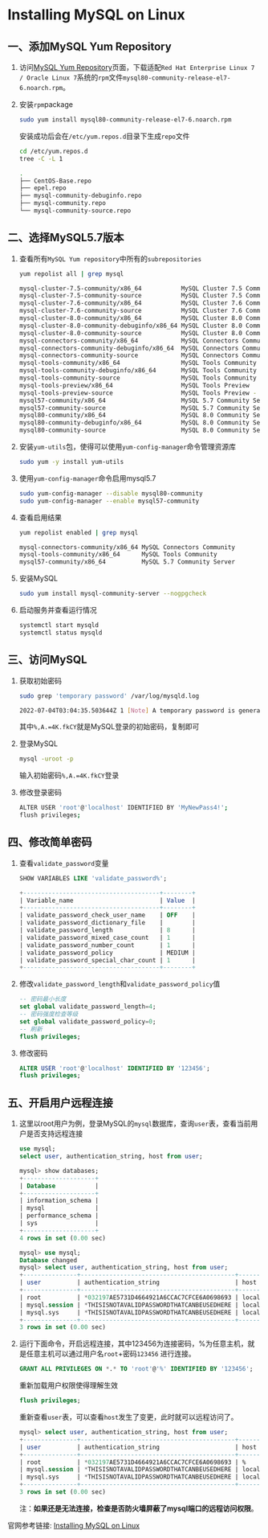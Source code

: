 # Installing MySQL on Linux

## 一、添加MySQL Yum Repository

1. 访问[MySQL Yum Repository](https://dev.mysql.com/downloads/repo/yum/)页面，下载适配`Red Hat Enterprise Linux 7 / Oracle Linux 7`系统的`rpm`文件`mysql80-community-release-el7-6.noarch.rpm`。

2. 安装`rpm`package

   ```sh
   sudo yum install mysql80-community-release-el7-6.noarch.rpm
   ```

   安装成功后会在`/etc/yum.repos.d`目录下生成`repo`文件

   ```sh
   cd /etc/yum.repos.d
   tree -C -L 1
   ```

   ```sh
   .
   ├── CentOS-Base.repo
   ├── epel.repo
   ├── mysql-community-debuginfo.repo
   ├── mysql-community.repo
   └── mysql-community-source.repo
   ```



## 二、选择MySQL5.7版本

1. 查看所有`MySQL Yum repository`中所有的`subrepositories`

   ```sh
   yum repolist all | grep mysql
   ```

   ```sh
   mysql-cluster-7.5-community/x86_64           MySQL Cluster 7.5 Comm 禁用
   mysql-cluster-7.5-community-source           MySQL Cluster 7.5 Comm 禁用
   mysql-cluster-7.6-community/x86_64           MySQL Cluster 7.6 Comm 禁用
   mysql-cluster-7.6-community-source           MySQL Cluster 7.6 Comm 禁用
   mysql-cluster-8.0-community/x86_64           MySQL Cluster 8.0 Comm 禁用
   mysql-cluster-8.0-community-debuginfo/x86_64 MySQL Cluster 8.0 Comm 禁用
   mysql-cluster-8.0-community-source           MySQL Cluster 8.0 Comm 禁用
   mysql-connectors-community/x86_64            MySQL Connectors Commu 启用:    192
   mysql-connectors-community-debuginfo/x86_64  MySQL Connectors Commu 禁用
   mysql-connectors-community-source            MySQL Connectors Commu 禁用
   mysql-tools-community/x86_64                 MySQL Tools Community  启用:     90
   mysql-tools-community-debuginfo/x86_64       MySQL Tools Community  禁用
   mysql-tools-community-source                 MySQL Tools Community  禁用
   mysql-tools-preview/x86_64                   MySQL Tools Preview    禁用
   mysql-tools-preview-source                   MySQL Tools Preview -  禁用
   mysql57-community/x86_64                     MySQL 5.7 Community Se 禁用
   mysql57-community-source                     MySQL 5.7 Community Se 禁用
   mysql80-community/x86_64                     MySQL 8.0 Community Se 启用:    343
   mysql80-community-debuginfo/x86_64           MySQL 8.0 Community Se 禁用
   mysql80-community-source                     MySQL 8.0 Community Se 禁用
   ```

2. 安装`yum-utils`包，使得可以使用`yum-config-manager`命令管理资源库

   ```sh
   sudo yum -y install yum-utils
   ```

3. 使用`yum-config-manager`命令启用mysql5.7

   ```sh
   sudo yum-config-manager --disable mysql80-community
   sudo yum-config-manager --enable mysql57-community
   ```

4. 查看启用结果

   ```sh
   yum repolist enabled | grep mysql
   ```

   ```sh
   mysql-connectors-community/x86_64 MySQL Connectors Community                 192
   mysql-tools-community/x86_64      MySQL Tools Community                       90
   mysql57-community/x86_64          MySQL 5.7 Community Server                 584
   ```

4. 安装MySQL

   ```sh
   sudo yum install mysql-community-server --nogpgcheck
   ```

5. 启动服务并查看运行情况

   ```sh
   systemctl start mysqld
   systemctl status mysqld
   ```

   

## 三、访问MySQL

1. 获取初始密码

   ```sh
   sudo grep 'temporary password' /var/log/mysqld.log
   ```

   ```sh
   2022-07-04T03:04:35.503644Z 1 [Note] A temporary password is generated for root@localhost: %,A.=4K.fkCY
   ```

   其中`%,A.=4K.fkCY`就是MySQL登录的初始密码，复制即可

2. 登录MySQL

   ```sh
   mysql -uroot -p
   ```

   输入初始密码`%,A.=4K.fkCY`登录

3. 修改登录密码

   ```sh
   ALTER USER 'root'@'localhost' IDENTIFIED BY 'MyNewPass4!';
   flush privileges;
   ```

   

## 四、修改简单密码

1. 查看`validate_password`变量

   ```sql
   SHOW VARIABLES LIKE 'validate_password%';
   ```

   ```sql
   +--------------------------------------+--------+
   | Variable_name                        | Value  |
   +--------------------------------------+--------+
   | validate_password_check_user_name    | OFF    |
   | validate_password_dictionary_file    |        |
   | validate_password_length             | 8      |
   | validate_password_mixed_case_count   | 1      |
   | validate_password_number_count       | 1      |
   | validate_password_policy             | MEDIUM |
   | validate_password_special_char_count | 1      |
   +--------------------------------------+--------+
   ```

2. 修改`validate_password_length`和`validate_password_policy`值

   ```sql
   -- 密码最小长度
   set global validate_password_length=4;
   -- 密码强度检查等级
   set global validate_password_policy=0;
   -- 刷新
   flush privileges;
   ```

3. 修改密码

   ```sql
   ALTER USER 'root'@'localhost' IDENTIFIED BY '123456';
   flush privileges;
   ```


## 五、开启用户远程连接

1. 这里以root用户为例，登录MySQL的`mysql`数据库，查询`user`表，查看当前用户是否支持远程连接

   ```sql
   use mysql;
   select user, authentication_string, host from user;
   ```

   ```sql
   mysql> show databases;
   +--------------------+
   | Database           |
   +--------------------+
   | information_schema |
   | mysql              |
   | performance_schema |
   | sys                |
   +--------------------+
   4 rows in set (0.00 sec)
   
   mysql> use mysql;
   Database changed
   mysql> select user, authentication_string, host from user;
   +---------------+-------------------------------------------+-----------+
   | user          | authentication_string                     | host      |
   +---------------+-------------------------------------------+-----------+
   | root          | *032197AE5731D4664921A6CCAC7CFCE6A0698693 | localhost |
   | mysql.session | *THISISNOTAVALIDPASSWORDTHATCANBEUSEDHERE | localhost |
   | mysql.sys     | *THISISNOTAVALIDPASSWORDTHATCANBEUSEDHERE | localhost |
   +---------------+-------------------------------------------+-----------+
   3 rows in set (0.00 sec)
   ```

2. 运行下面命令，开启远程连接，其中123456为连接密码，%为任意主机，就是任意主机可以通过用户名`root`+密码`123456` 进行连接。

   ```sql
   GRANT ALL PRIVILEGES ON *.* TO 'root'@'%' IDENTIFIED BY '123456';
   ```

   重新加载用户权限使得理解生效

   ```sql
   flush privileges;
   ```

   重新查看`user`表，可以查看`host`发生了变更，此时就可以远程访问了。

   ```sql
   mysql> select user, authentication_string, host from user;
   +---------------+-------------------------------------------+-----------+
   | user          | authentication_string                     | host      |
   +---------------+-------------------------------------------+-----------+
   | root          | *032197AE5731D4664921A6CCAC7CFCE6A0698693 | %         |
   | mysql.session | *THISISNOTAVALIDPASSWORDTHATCANBEUSEDHERE | localhost |
   | mysql.sys     | *THISISNOTAVALIDPASSWORDTHATCANBEUSEDHERE | localhost |
   +---------------+-------------------------------------------+-----------+
   3 rows in set (0.00 sec)
   ```

   注：**如果还是无法连接，检查是否防火墙屏蔽了mysql端口的远程访问权限**。

官网参考链接: [Installing MySQL on Linux](https://dev.mysql.com/doc/refman/8.0/en/linux-installation-yum-repo.html)